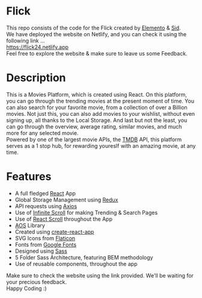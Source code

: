 # Flick
This repo consists of the code for the Flick created by <a href="https://github.com/Elemento24">Elemento</a> & <a href = "http://www.github.com/sidmirza4">Sid</a>.  
We have deployed the website on Netlify, and you can check it using the following link ...  
https://flick24.netlify.app   
Feel free to explore the website & make sure to leave us some Feedback.  

# Description
This is a Movies Platform, which is created using React. On this platform, you can go through the
trending movies at the present moment of time. You can also search for your favorite movie, from a collection
of over a Billion movies. Not just this, you can also add movies to your wishlist, without even signing up,
all thanks to the Local Storage. And last but not the least, you can go through the overview, average rating,
similar movies, and much more for any selected movie.  
Powered by one of the largest movie APIs, the <a href="https://www.themoviedb.org/documentation/api">TMDB</a> API, this platform serves as a 1 stop hub,
for rewarding youreslf with an amazing movie, at any time.

# Features
- A full fledged <a href="https://reactjs.org">React</a> App    
- Global Storage Management using <a href="https://reactjs.org">Redux</a>   
- API requests using <a href = "https://www.npmjs.com/package/axios">Axios</a>   
- Use of <a href="https://infinite-scroll.com">Infinite Scroll</a> for making Trending & Search Pages  
- Use of <a href="https://github.com/fisshy/react-scroll">React Scroll</a> throughout the App  
- <a href="https://michalsnik.github.io/aos/">AOS</a> Library    
- Created using <a href = "https://reactjs.org/docs/create-a-new-react-app.html">create-react-app</a>  
- SVG Icons from <a href = "https://flaticon.com">Flaticon</a>    
- Fonts from <a href = "https://fonts.google.com/">Google Fonts</a>   
- Designed using  <a href = "https://sass-lang.com/">Sass</a>   
- 5 Folder Sass Architecture, featuring BEM methodology  
- Use of reusable components, throughout the app  
  
Make sure to check the website using the link provided. We'll be waiting for your precious feedback.  
Happy Coding :)
